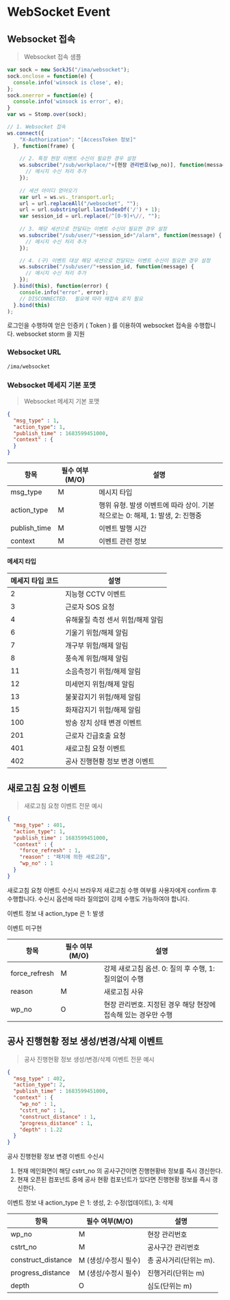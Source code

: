# WebSocket Event

## Websocket 접속

> Websocket 접속 샘플

```javascript
var sock = new SockJS("/ima/websocket");
sock.onclose = function(e) {
  console.info('winsock is close', e);
};
sock.onerror = function(e) {
  console.info('winsock is error', e);
}
var ws = Stomp.over(sock);

// 1. Websocket 접속
ws.connect({
    "X-Authorization": "[AccessToken 정보]"
  }, function(frame) {
  
    // 2. 특정 현장 이벤트 수신이 필요한 경우 설정
    ws.subscribe("/sub/workplace/"+[현장 관리번호(wp_no)], function(message) {
      // 메시지 수신 처리 추가
    });
  
    // 세션 아이디 얻어오기
    var url = ws.ws._transport.url;
    url = url.replaceAll("/websocket", "");
    url = url.substring(url.lastIndexOf('/') + 1);
    var session_id = url.replace(/^[0-9]+\//, "");
  
    // 3. 해당 세션으로 전달되는 이벤트 수신이 필요한 경우 설정
    ws.subscribe("/sub/user/"+session_id+"/alarm", function(message) {
      // 메시지 수신 처리 추가
    });

    // 4. (구) 이벤트 대상 해당 세션으로 전달되는 이벤트 수신이 필요한 경우 설정
    ws.subscribe("/sub/user/"+session_id, function(message) {
      // 메시지 수신 처리 추가
    });
  }.bind(this), function(error) {
    console.info("error", error);
    // DISCONNECTED.  필요에 따라 재접속 로직 필요
  }.bind(this)
);
```

로그인을 수행하여 얻은 인증키 ( Token ) 를 이용하여 websocket 접속을 수행합니다. websocket storm 을 지원

### Websocket URL

`/ima/websocket`

### Websocket 메세지 기본 포맷

> Websocket 메세지 기본 포맷

```json
{
  "msg_type" : 1,
  "action_type": 1,
  "publish_time" : 1683599451000,
  "context" : {
  }
}
```

항목 | 필수 여부(M/O) | 설명
--------- |------------| -----------
msg_type	| M          | 메시지 타입
action_type | M          | 행위 유형. 발생 이벤트에 따라 상이. 기본적으로는 0: 해제, 1: 발생, 2: 진행중
publish_time | M          | 이벤트 발행 시간
context | M          | 이벤트 관련 정보

#### 메세지 타입 

메세지 타입 코드 | 설명
--------- |------------
2	| 지능형 CCTV 이벤트
3	| 근로자 SOS 요청
4	| 유해물질 측정 센서 위험/해제 알림
6	| 기울기 위험/해제 알림
7	| 개구부 위험/해제 알림
8	| 풍속계 위험/해제 알림
11	| 소음측정기 위험/해제 알림
12	| 미세먼지 위험/해제 알림
13	| 불꽃감지기 위험/해제 알림
15	| 화재감지기 위험/해제 알림
100	| 방송 장치 상태 변경 이벤트
201	| 근로자 긴급호출 요청
401 | 새로고침 요청 이벤트
402 | 공사 진행현황 정보 변경 이벤트


## 새로고침 요청 이벤트

> 새로고침 요청 이벤트 전문 예시

```json
{
  "msg_type" : 401,
  "action_type": 1,
  "publish_time" : 1683599451000,
  "context" : {
    "force_refresh" : 1,
    "reason" : "패치에 의한 새로고침",
    "wp_no" : 1
  }
}
```

새로고침 요청 이벤트 수신시 브라우저 새로고침 수행 여부를 사용자에게 confirm 후 수행합니다.
수신시 옵션에 따라 질의없이 강제 수행도 가능하여야 합니다.

이벤트 정보 내 action_type 은  1: 발생

<aside class="warning">
이벤트 미구현 
</aside>

항목 | 필수 여부(M/O) | 설명
--------- |------------| -----------
force_refresh | M          | 강제 새로고침 옵션. 0: 질의 후 수행, 1: 질의없이 수행
reason | M          | 새로고침 사유
wp_no | O          | 현장 관리번호. 지정된 경우 해당 현장에 접속해 있는 경우만 수행


## 공사 진행현황 정보 생성/변경/삭제 이벤트

> 공사 진행현황 정보 생성/변경/삭제 이벤트 전문 예시

```json
{
  "msg_type" : 402,
  "action_type": 2,
  "publish_time" : 1683599451000,
  "context" : {
    "wp_no" : 1,
    "cstrt_no" : 1,
    "construct_distance" : 1,
    "progress_distance" : 1,
    "depth" : 1.22
  }
}
```

공사 진행현황 정보 변경 이벤트 수신시

1. 현재 메인화면이 해당 cstrt_no 의 공사구간이면 진행현황바 정보를 즉시 갱신한다.
2. 현재 오픈된 컴포넌트 중에 공사 현황 컴포넌트가 있다면 진행현황 정보를 즉시 갱신한다.

이벤트 정보 내 action_type 은  1: 생성, 2: 수정(업데이트), 3: 삭제

항목 | 필수 여부(M/O)    | 설명
--------- |---------------| -----------
wp_no | M             | 현장 관리번호
cstrt_no | M             | 공사구간 관리번호
construct_distance | M (생성/수정시 필수) | 총 공사거리(단위는 m).  
progress_distance | M (생성/수정시 필수)  | 진행거리(단위는 m)
depth | O             | 심도(단위는 m)





